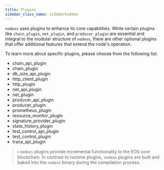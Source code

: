 ```yaml
---
title: Plugins
sidebar_class_name: sidebarhidden
---
```


`nodeos` uses plugins to enhance its core capabilities. While certain plugins like `chain_plugin`, `net_plugin`, and `producer_plugin` are essential and integral to the modular structure of `nodeos`, there are other optional plugins that offer additional features that extend the node's operation.

To learn more about specific plugins, please choose from the following list:

* chain_api_plugin
* chain_plugin
* db_size_api_plugin
* http_client_plugin
* http_plugin
* net_api_plugin
* net_plugin
* producer_api_plugin
* producer_plugin
* prometheus_plugin
* resource_monitor_plugin
* signature_provider_plugin
* state_history_plugin
* test_control_api_plugin
* test_control_plugin
* trace_api_plugin

> ℹ️ `nodeos` plugins provide incremental functionality to the EOS core blockchain. In contrast to runtime plugins, `nodeos` plugins are built and baked into the `nodeos` binary during the compilation process.

